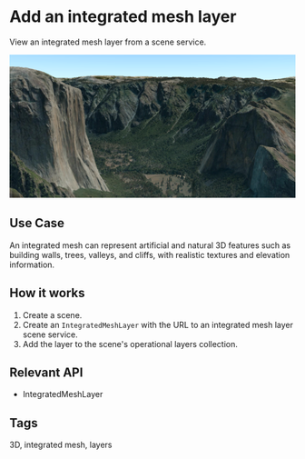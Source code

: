 <h1>Add an integrated mesh layer</h1>

<p>View an integrated mesh layer from a scene service.</p>

<p><img src="AddAnIntegratedMeshLayer.png"/></p>

<h2>Use Case</h2>

<p>An integrated mesh can represent artificial and natural 3D features such as
building walls, trees, valleys, and cliffs, with realistic textures and
elevation information.</p>

<h2>How it works</h2>

<ol>
<li>Create a scene.</li>

<li>Create an <code>IntegratedMeshLayer</code> with the URL to an integrated mesh layer 
scene service.</li>

<li>Add the layer to the scene's operational layers collection.</li>
</ol>

<h2>Relevant API</h2>

<ul>
<li>IntegratedMeshLayer</li>
</ul>

<h2>Tags</h2>

<p>3D, integrated mesh, layers</p>